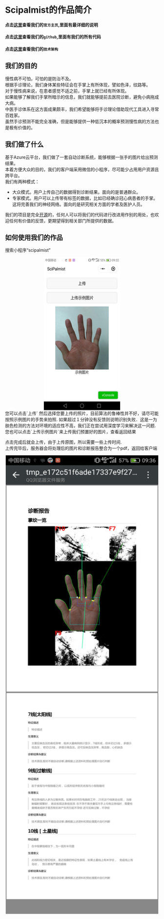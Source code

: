 Scipalmist的作品简介
===================
#### 点击[这里](http://www.lihao7086.com:8001)查看我们的`官方主页`,里面有最详细的说明  
#### 点击[这里](https://github.com/KiyomiHan/palm_dealing)查看我们的`github`,里面有我们的所有代码 
#### 点击[这里](https://github.com/KiyomiHan/palm_dealing/blob/master/tech_frame.md)查看我们的`技术架构`


## 我们的目的 ##
慢性病不可怕，可怕的是防治不及。  
根据手诊理论，我们身体某些特征会在手掌上有所体现，譬如色泽，纹路等。  
对于慢性病来说，在患者感觉不适之前，手掌上就已经有所体现。  
如果能够了解我们手掌所暗示的信息，我们就能够提前去医院诊断，避免小病拖成大病。  
中医手诊体系在这方面成果颇丰，我们希望能够将手诊理论借助现代工具进入寻常百姓家。  
虽然手诊预测不能完全准确，但是能够提供一种低沉本的概率预测慢性病的方法也是极有价值的。  


## 我们做了什么 ##
基于Azure云平台，我们做了一套自动诊断系统，能够根据一张手的图片给出预测结果。  
本着方便大众的目的，我们的客户端采用微信的小程序，尽可能少占用用户资源且跨平台。  
我们有两种模式：
* 大众模式。用户上传自己的数据得到诊断结果。面向的是普通群众。
* 专家模式。用户可以上传带有标签的数据，比如已经确诊冠心病患者的手掌。这将完善我们的神经网络。面向的是研究相关方面的学者及医护人员。

我们的项目是完全[开源](https://github.com/KiyomiHan/palm_dealing)的，任何人可以将我们的代码进行改进用作别的用处，也欢迎任何有价值的反馈，更期望得到相关部门所提供的数据。  

## 如何使用我们的作品 ##

搜索小程序“scipalmist”  
<div align = "center"><img src="readme_static/page.jpeg" width = "250" height = "500" alt="图片名称" align=center /> </div>
您可以点击`上传` 然后选择您要上传的照片，目前算法的鲁棒性并不好，请尽可能按照示例图片的手势来拍照.  
如果超过１分钟没有反馈则说明识别失败．这是一为肤色检测的方法对环境的适应性不高，我们正在尝试用深度学习来解决这一问题.   
您也可以点击`上传示例图片`来上传我们预置好的图片，查看返回结果  

点击完成后就会上传，由于上传原图，所以需要一些上传时间.  
上传完毕后，服务器会将处理后的图片和诊断报告整合为一个pdf，返回给客户端
<div align = "center"><img src="readme_static/report.jpeg" width = "500" height = "1500" alt="图片名称" align=center /></div>
